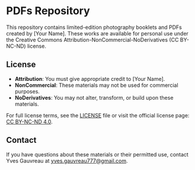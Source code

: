 # PDFs Repository

This repository contains limited-edition photography booklets and PDFs created by [Your Name]. These works are available for personal use under the Creative Commons Attribution-NonCommercial-NoDerivatives (CC BY-NC-ND) license.

## License
- **Attribution**: You must give appropriate credit to [Your Name].
- **NonCommercial**: These materials may not be used for commercial purposes.
- **NoDerivatives**: You may not alter, transform, or build upon these materials.

For full license terms, see the [LICENSE](LICENSE) file or visit the official license page: [CC BY-NC-ND 4.0](https://creativecommons.org/licenses/by-nc-nd/4.0/).

## Contact
If you have questions about these materials or their permitted use, contact Yves Gauvreau at yves.gauvreau777@gmail.com.
